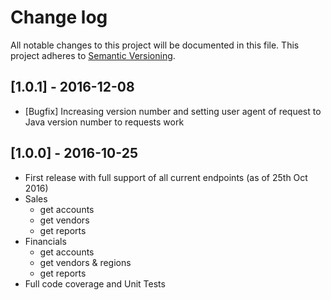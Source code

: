 # Change log

All notable changes to this project will be documented in this file.
This project adheres to [Semantic Versioning](http://semver.org/).

## [1.0.1] - 2016-12-08

* [Bugfix] Increasing version number and setting user agent of request to Java version number to requests work

## [1.0.0] - 2016-10-25

* First release with full support of all current endpoints (as of 25th Oct 2016)
* Sales
    * get accounts
    * get vendors
    * get reports
* Financials
    * get accounts
    * get vendors & regions
    * get reports
* Full code coverage and Unit Tests